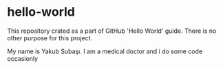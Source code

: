 # hello-world
This repository crated as a part of GitHub 'Hello World' guide. There is no other purpose for this project.


My name is Yakub Subaşı. I am a medical doctor and i do some code occasionly
